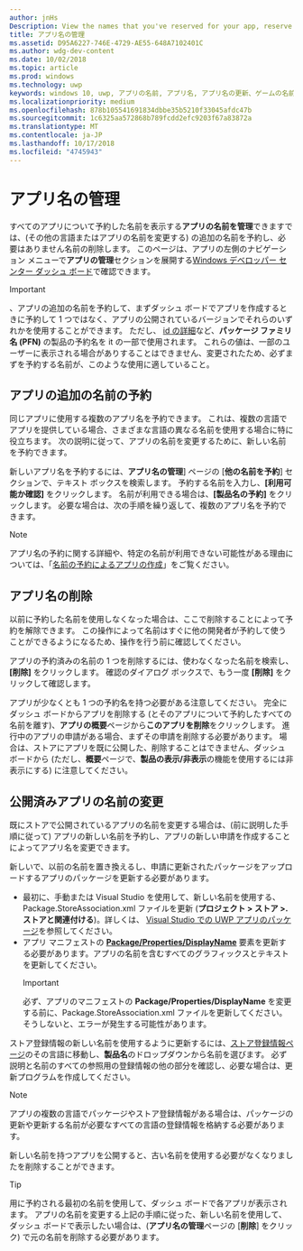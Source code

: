 ```yaml
---
author: jnHs
Description: View the names that you've reserved for your app, reserve additional names (for other languages or to change your app's name), and delete reserved names that you don't need anymore.
title: アプリ名の管理
ms.assetid: D95A6227-746E-4729-AE55-648A7102401C
ms.author: wdg-dev-content
ms.date: 10/02/2018
ms.topic: article
ms.prod: windows
ms.technology: uwp
keywords: windows 10, uwp, アプリの名前, アプリ名, アプリ名の更新、ゲームの名前, 製品名を変更します。
ms.localizationpriority: medium
ms.openlocfilehash: 878b105541691834dbbe35b5210f33045afdc47b
ms.sourcegitcommit: 1c6325aa572868b789fcdd2efc9203f67a83872a
ms.translationtype: MT
ms.contentlocale: ja-JP
ms.lasthandoff: 10/17/2018
ms.locfileid: "4745943"
---
```

# <a name="manage-app-names"></a>アプリ名の管理

すべてのアプリについて予約した名前を表示する**アプリの名前を管理**できますでは、(その他の言語またはアプリの名前を変更する) の追加の名前を予約し、必要はありません名前の削除します。 このページは、アプリの左側のナビゲーション メニューで**アプリの管理**セクションを展開する[Windows デベロッパー センター ダッシュ ボード](https://partner.microsoft.com/dashboard)で確認できます。

> [!IMPORTANT]
> 、アプリの追加の名前を予約して、まずダッシュ ボードでアプリを作成するときに予約して 1 つではなく、アプリの公開されているバージョンでそれらのいずれかを使用することができます。 ただし、 [id の詳細](view-app-identity-details.md)など、**パッケージ ファミリ名 (PFN)** の製品の予約名を it の一部で使用されます。 これらの値は、一部のユーザーに表示される場合がありすることはできません、変更されたため、必ずまずを予約する名前が、このような使用に適していること。


## <a name="reserve-additional-names-for-your-app"></a>アプリの追加の名前の予約

同じアプリに使用する複数のアプリ名を予約できます。 これは、複数の言語でアプリを提供している場合、さまざまな言語の異なる名前を使用する場合に特に役立ちます。 次の説明に従って、アプリの名前を変更するために、新しい名前を予約できます。

新しいアプリ名を予約するには、**アプリ名の管理**] ページの [**他の名前を予約**] セクションで、テキスト ボックスを検索します。 予約する名前を入力し、**[利用可能か確認]** をクリックします。 名前が利用できる場合は、**[製品名の予約]** をクリックします。 必要な場合は、次の手順を繰り返して、複数のアプリ名を予約できます。

> [!NOTE]
> アプリ名の予約に関する詳細や、特定の名前が利用できない可能性がある理由については、「[名前の予約によるアプリの作成](create-your-app-by-reserving-a-name.md)」をご覧ください。


## <a name="delete-app-names"></a>アプリ名の削除

以前に予約した名前を使用しなくなった場合は、ここで削除することによって予約を解除できます。 この操作によって名前はすぐに他の開発者が予約して使うことができるようになるため、操作を行う前に確認してください。

アプリの予約済みの名前の 1 つを削除するには、使わなくなった名前を検索し、**[削除]** をクリックします。 確認のダイアログ ボックスで、もう一度 **[削除]** をクリックして確認します。

アプリが少なくとも 1 つの予約名を持つ必要がある注意してください。 完全にダッシュ ボードからアプリを削除する (とそのアプリについて予約したすべての名前を離す)、**アプリの概要**ページから**このアプリを削除**をクリックします。 進行中のアプリの申請がある場合、まずその申請を削除する必要があります。 場合は、ストアにアプリを既に公開した、削除することはできません、ダッシュ ボードから (ただし、**概要**ページで、**製品の表示/非表示**の機能を使用するには非表示にする) に注意してください。 


## <a name="rename-an-app-that-has-already-been-published"></a>公開済みアプリの名前の変更

既にストアで公開されているアプリの名前を変更する場合は、(前に説明した手順に従って) アプリの新しい名前を予約し、アプリの新しい申請を作成することによってアプリ名を変更できます。 

新しいで、以前の名前を置き換えるし、申請に更新されたパッケージをアップロードするアプリのパッケージを更新する必要があります。
- 最初に、手動または Visual Studio を使用して、新しい名前を使用する、Package.StoreAssociation.xml ファイルを更新 (**プロジェクト > ストア >. ストアと関連付ける**)。詳しくは、 [Visual Studio での UWP アプリのパッケージ](../packaging/packaging-uwp-apps.md)を参照してください。
- アプリ マニフェストの [**Package/Properties/DisplayName**](https://docs.microsoft.com/uwp/schemas/appxpackage/uapmanifestschema/element-displayname) 要素を更新する必要があります。アプリの名前を含むすべてのグラフィックスとテキストを更新してください。 
  > [!IMPORTANT]
  > 必ず、アプリのマニフェストの **Package/Properties/DisplayName** を変更する前に、Package.StoreAssociation.xml ファイルを更新してください。そうしないと、エラーが発生する可能性があります。

ストア登録情報の新しい名前を使用するように更新するには、[ストア登録情報ページ](create-app-store-listings.md)のその言語に移動し、**製品名**のドロップダウンから名前を選びます。 必ず説明と名前のすべての参照用の登録情報の他の部分を確認し、必要な場合は、更新プログラムを作成してください。

> [!NOTE]
> アプリの複数の言語でパッケージやストア登録情報がある場合は、パッケージの更新や更新する名前が必要なすべての言語の登録情報を格納する必要があります。

新しい名前を持つアプリを公開すると、古い名前を使用する必要がなくなりましたを削除することができます。

> [!TIP]
> 用に予約される最初の名前を使用して、ダッシュ ボードで各アプリが表示されます。 アプリの名前を変更する上記の手順に従った、新しい名前を使用して、ダッシュ ボードで表示したい場合は、(**アプリ名の管理**ページの [**削除**] をクリック) で元の名前を削除する必要があります。 

 

 




